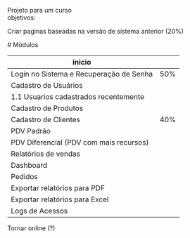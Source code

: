 Projeto para um curso</br>
objetivos: 
<p>Criar paginas baseadas na versão de sistema anterior (20%)</p>
# Módulos

| inicio                                                     |     |
| ---------------------------------------------------------- | --- |
| Login no Sistema e Recuperação de Senha                    |  50%   |
| Cadastro de Usuários                                       |     |
|   1.1 Usuarios cadastrados recentemente                        |     |
| Cadastro de Produtos                                       |     |
| Cadastro de Clientes                                       |   40%  |
| PDV Padrão                                                 |     |
| PDV Diferencial (PDV com mais recursos)                    |     |
| Relatórios de vendas                                       |     |
| Dashboard                                                  |     |
| Pedidos                                                    |     |
| Exportar relatórios para PDF                               |     |
| Exportar relatórios para Excel                             |     |
| Logs de Acessos                                            |     |

<p>Tornar online (?)</p>
